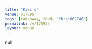 ```yaml
---
title: "Kiki's"
venue: v17595
tags: [takeaway, food, "fhrs:662746"]
permalink: /v/17595/
layout: venue
---
```

null